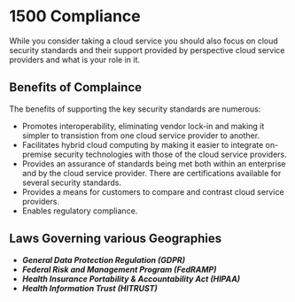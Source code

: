 # 1500 Compliance

While you consider taking a cloud service you should also focus on cloud security standards and their support provided by perspective cloud service providers and what is your role in it.

## Benefits of Complaince

The benefits of supporting the key security standards are numerous:

- Promotes interoperability, eliminating vendor lock-in and making it simpler to transistion from one cloud service provider to another.
- Facilitates hybrid cloud computing by making it easier to integrate on-premise security technologies with those of the cloud service providers.
- Provides an assurance of standards being met both within an enterprise and by the cloud service provider. There are certifications available for several security standards.
- Provides a means for customers to compare and contrast cloud service providers.
- Enables regulatory compliance.

## Laws Governing various Geographies

- ***General Data Protection Regulation (GDPR)***
- ***Federal Risk and Management Program (FedRAMP)***
- ***Health Insurance Portability & Accountability Act (HIPAA)***
- ***Health Information Trust (HITRUST)***
